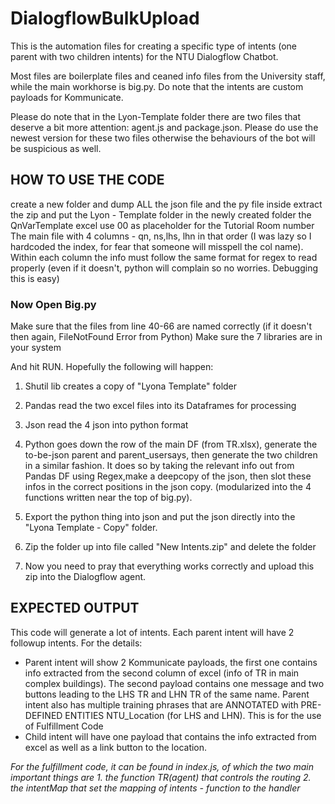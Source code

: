 # DialogflowBulkUpload

This is the automation files for creating a specific type of intents (one parent with two children intents) for the NTU Dialogflow Chatbot.

Most files are boilerplate files and ceaned info files from the University staff, while the main workhorse is big.py.
Do note that the intents are custom payloads for Kommunicate. 

Please do note that in the Lyon-Template folder there are two files that deserve a bit more attention: agent.js and package.json. Please do use the newest version for these two files otherwise the behaviours of the bot will be suspicious as well. 

## HOW TO USE THE CODE 

create a new folder and dump ALL the json file and the py file inside
extract the zip and put the Lyon - Template folder in the newly created folder
the QnVarTemplate excel use 00 as placeholder for the Tutorial Room number
The main file with 4 columns - qn, ns,lhs, lhn in that order (I was lazy so I hardcoded the index, for fear that someone will misspell the col name). Within each column the info must follow the same format for regex to read properly (even if it doesn't, python will complain so no worries. Debugging this is easy)

### Now Open Big.py

Make sure that the files from line 40-66 are named correctly (if it doesn't then again, FileNotFound Error from Python)
Make sure the 7 libraries are in your system

And hit RUN. Hopefully the following will happen:

1. Shutil lib creates a copy of "Lyona Template" folder
2. Pandas read the two excel files into its Dataframes for processing
3. Json read the 4 json into python format
4. Python goes down the row of the main DF (from TR.xlsx), generate the to-be-json parent and parent_usersays, then generate the two children in a similar fashion. It does so by taking the relevant info out from Pandas DF using Regex,make a deepcopy of the json, then slot these infos in the correct positions in the json copy. (modularized into the 4 functions written near the top of big.py). 
5. Export the python thing into json and put the json directly into the "Lyona Template - Copy" folder.
6. Zip the folder up into file called "New Intents.zip" and delete the folder

7. Now you need to pray that everything works correctly and upload this zip into the Dialogflow agent. 

## EXPECTED OUTPUT
This code will generate a lot of intents. Each parent intent will have 2 followup intents. For the details:
- Parent intent will show 2 Kommunicate payloads, the first one contains info extracted from the second column of excel (info of TR in main complex buildings). The second payload contains one message and two buttons leading to the LHS TR and LHN TR of the same name. Parent intent also has multiple training phrases that are ANNOTATED with PRE-DEFINED ENTITIES NTU_Location (for LHS and LHN). This is for the use of Fulfillment Code 
- Child intent will have one payload that contains the info extracted from excel as well as a link button to the location. 

_For the fulfillment code, it can be found in index.js, of which the two main important things are_
_1. the function TR(agent) that controls the routing_
_2. the intentMap that set the mapping of intents - function to the handler_
